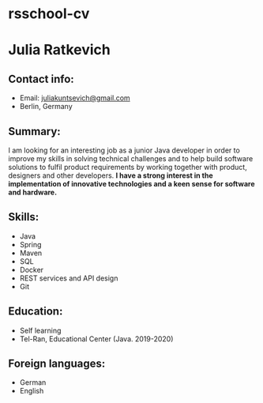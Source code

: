# rsschool-cv

# Julia Ratkevich

## Contact info: 
* Email: juliakuntsevich@gmail.com
* Berlin, Germany

## Summary:
I am looking for an interesting job as a junior Java developer in order to improve my skills in solving technical challenges and to help build software solutions to fulfil product requirements by working together with product, designers and other developers. **I have a strong interest in the implementation of innovative technologies and a keen sense for software and hardware.**

## Skills:
* Java
* Spring  
* Maven
* SQL
* Docker
* REST services and API design
* Git


## Education:
* Self learning
* Tel-Ran, Educational Center (Java. 2019-2020)

## Foreign languages:
* German
* English
